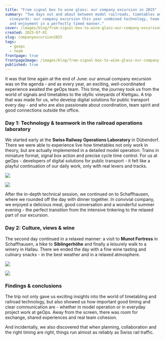 ```yaml
---
title: "From signal box to wine glass: our company excursion in 2025"
summary: "Two days out and about between model railroads, timetables and
  vineyards: our company excursion this year combined technology, team spirit
  and enjoyment in a perfectly timed manner."
cover: /images/blog/from-signal-box-to-wine-glass-our-company-excursion-in-2025/image00025.jpeg
created: 2025-07-01
slug: companyexcursion2025
tags:
  - geops
  - team
frontpage: true
frontpageImage: /images/blog/from-signal-box-to-wine-glass-our-company-excursion-in-2025/image00025.jpeg
published: true
---
```

It was that time again at the end of June: our annual company excursion was on the agenda - and as every year, an exciting, well-coordinated experience awaited the geOps team. This time, the journey took us from the world of signals and timetables to the idyllic vineyards of Klettgau. A trip that was made for us, who develop digital solutions for public transport every day - and who are also passionate about coordination, team spirit and good connections outside the office.

### Day 1: Technology & teamwork in the railroad operations laboratory

We started early at the **Swiss Railway Operations Laboratory** in Dübendorf. There we were able to experience live how timetables not only work in theory, but are actually implemented in a detailed model operation: Trains in miniature format, signal box action and precise cycle time control. For us at geOps - developers of digital solutions for public transport - it felt like a playful continuation of our daily work, only with real levers and tracks.

![](/images/blog/from-signal-box-to-wine-glass-our-company-excursion-in-2025/image00025.jpeg)

![](/images/blog/from-signal-box-to-wine-glass-our-company-excursion-in-2025/image00016.jpeg)

After the in-depth technical session, we continued on to Schaffhausen, where we rounded off the day with dinner together. In convivial company, we enjoyed a delicious meal, good conversation and a wonderful summer evening - the perfect transition from the intensive tinkering to the relaxed part of our excursion.

### Day 2: Culture, views & wine

The second day continued in a relaxed manner: a visit to **Munot Fortress** in Schaffhausen, a hike to **Siblingerhöhe** and finally a leisurely walk to a winery in Hallau. There we ended the day with a fine wine tasting and culinary snacks - in the best weather and in a relaxed atmosphere.

![](/images/blog/from-signal-box-to-wine-glass-our-company-excursion-in-2025/image00050.jpeg)

![](/images/blog/from-signal-box-to-wine-glass-our-company-excursion-in-2025/image00053.jpeg)

### F﻿indings & conclusions

The trip not only gave us exciting insights into the world of timetabling and railroad technology, but also showed us how important good timing and clear communication are - whether in model operation or in everyday project work at geOps. Away from the screen, there was room for exchange, shared experiences and real team cohesion.

And incidentally, we also discovered that when planning, collaboration and the right timing are right, things run almost as reliably as Swiss rail traffic.